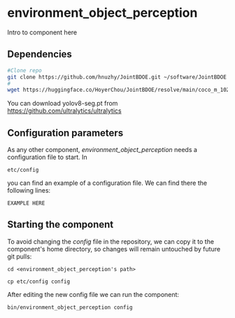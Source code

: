 # environment_object_perception
Intro to component here

## Dependencies

```bash
#Clone repo
git clone https://github.com/hnuzhy/JointBDOE.git ~/software/JointBDOE
#
wget https://huggingface.co/HoyerChou/JointBDOE/resolve/main/coco_m_1024_e500_t010_w005_best.pt -O $HOME/software/JointBDOE/runs/JointBDOE/coco_s_1024_e500_t020_w005/weights/best.pt
```

You can download yolov8-seg.pt from https://github.com/ultralytics/ultralytics 

## Configuration parameters
As any other component, *environment_object_perception* needs a configuration file to start. In
```
etc/config
```
you can find an example of a configuration file. We can find there the following lines:
```
EXAMPLE HERE
```

## Starting the component
To avoid changing the *config* file in the repository, we can copy it to the component's home directory, so changes will remain untouched by future git pulls:

```
cd <environment_object_perception's path> 
```
```
cp etc/config config
```

After editing the new config file we can run the component:

```
bin/environment_object_perception config
```
